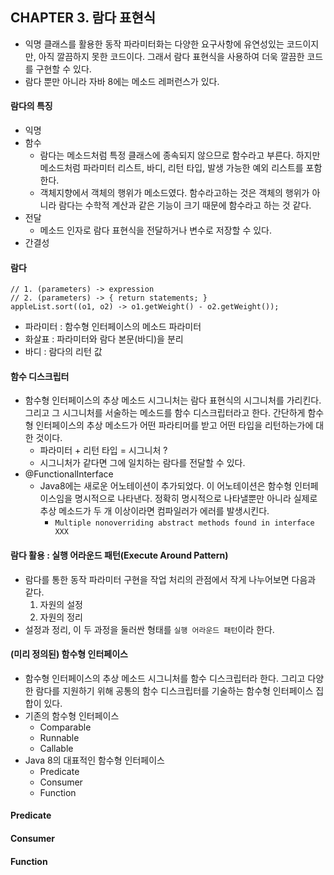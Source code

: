 ## CHAPTER 3. 람다 표현식
* 익명 클래스를 활용한 동작 파라미터화는 다양한 요구사항에 유연성있는 코드이지만, 아직 깔끔하지 못한 코드이다. 그래서 람다 표현식을 사용하여 더욱 깔끔한 코드를 구현할 수 있다.
* 람다 뿐만 아니라 자바 8에는 메소드 레퍼런스가 있다.

#### 람다의 특징
* 익명
* 함수
    * 람다는 메소드처럼 특정 클래스에 종속되지 않으므로 함수라고 부른다. 하지만 메소드처럼 파라미터 리스트, 바디, 리턴 타입, 발생 가능한 예외 리스트를 포함한다.
    * 객체지향에서 객체의 행위가 메소드였다. 함수라고하는 것은 객체의 행위가 아니라 람다는 수학적 계산과 같은 기능이 크기 때문에 함수라고 하는 것 같다.
* 전달
    * 메소드 인자로 람다 표현식을 전달하거나 변수로 저장할 수 있다.
* 간결성

#### 람다
```
// 1. (parameters) -> expression
// 2. (parameters) -> { return statements; }
appleList.sort((o1, o2) -> o1.getWeight() - o2.getWeight());
```
* 파라미터 : 함수형 인터페이스의 메소드 파라미터
* 화살표 : 파라미터와 람다 본문(바디)을 분리
* 바디 : 람다의 리턴 값

#### 함수 디스크립터
* 함수형 인터페이스의 추상 메소드 시그니처는 람다 표현식의 시그니처를 가리킨다. 그리고 그 시그니처를 서술하는 메소드를 함수 디스크립터라고 한다. 간단하게 함수형 인터페이스의 추상 메소드가 어떤 파라티머를 받고 어떤 타입을 리턴하는가에 대한 것이다.
    * 파라미터 + 리턴 타입 = 시그니처 ?
    * 시그니처가 같다면 그에 일치하는 람다를 전달할 수 있다.
* @FunctionalInterface
    * Java8에는 새로운 어노테이션이 추가되었다. 이 어노테이션은 함수형 인터페이스임을 명시적으로 나타낸다. 정확히 명시적으로 나타낼뿐만 아니라 실제로 추상 메소드가 두 개 이상이라면 컴파일러가 에러를 발생시킨다.
        * `Multiple nonoverriding abstract methods found in interface XXX`

#### 람다 활용 : 실행 어라운드 패턴(Execute Around Pattern)
* 람다를 통한 동작 파라미터 구현을 작업 처리의 관점에서 작게 나누어보면 다음과 같다.
    1. 자원의 설정
    2. 자원의 정리
* 설정과 정리, 이 두 과정을 둘러싼 형태를 `실행 어라운드 패턴`이라 한다.

#### (미리 정의된) 함수형 인터페이스
* 함수형 인터페이스의 추상 메소드 시그니처를 함수 디스크립터라 한다. 그리고 다양한 람다를 지원하기 위해 공통의 함수 디스크립터를 기술하는 함수형 인터페이스 집합이 있다.
* 기존의 함수형 인터페이스
    * Comparable
    * Runnable
    * Callable
* Java 8의 대표적인 함수형 인터페이스
    * Predicate
    * Consumer
    * Function
    
#### Predicate

#### Consumer

#### Function